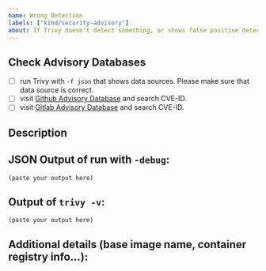 ```yaml
---
name: Wrong Detection
labels: ["kind/security-advisory"]
about: If Trivy doesn't detect something, or shows false positive detection
---
```

<!--

Please, read the documentation before creating an issue:
https://aquasecurity.github.io/trivy/latest/community/contribute/issue/

-->

## Check Advisory Databases
- [ ] run Trivy with `-f json` that shows data sources. Please make sure that data source is correct.
- [ ] visit [Github Advisory Database](https://github.com/advisories) and search CVE-ID.
- [ ] visit [Gitlab Advisory Database](https://advisories.gitlab.com/) and search CVE-ID.

## Description

<!--
Briefly describe the CVE that aren't detected and information about artifacts with this CVE.
-->

## JSON Output of run with `-debug`:

```
(paste your output here)
```

## Output of `trivy -v`:

```
(paste your output here)
```

## Additional details (base image name, container registry info...):


